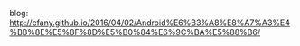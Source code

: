 blog: http://efany.github.io/2016/04/02/Android%E6%B3%A8%E8%A7%A3%E4%B8%8E%E5%8F%8D%E5%B0%84%E6%9C%BA%E5%88%B6/
